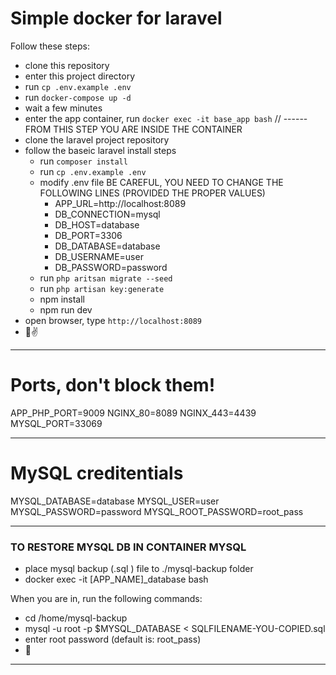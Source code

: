 # Simple docker for laravel

Follow these steps:

- clone this repository
- enter this project directory
- run `cp .env.example .env`
- run `docker-compose up -d`
- wait a few minutes
- enter the app container, run `docker exec -it base_app bash`
// ------ FROM THIS STEP YOU ARE INSIDE THE CONTAINER
- clone the laravel project repository
- follow the baseic laravel install steps
    - run `composer install`
    - run `cp .env.example .env`
    - modify .env file
        BE CAREFUL, YOU NEED TO CHANGE THE FOLLOWING LINES (PROVIDED THE PROPER VALUES)
        - APP_URL=http://localhost:8089
        - DB_CONNECTION=mysql
        - DB_HOST=database
        - DB_PORT=3306
        - DB_DATABASE=database
        - DB_USERNAME=user
        - DB_PASSWORD=password
    - run `php aritsan migrate --seed`
    - run `php artisan key:generate`
    - npm install
    - npm run dev
- open browser, type `http://localhost:8089`
- 🥳✌️



---------------------------------------

# Ports, don't block them!

APP_PHP_PORT=9009
NGINX_80=8089
NGINX_443=4439
MYSQL_PORT=33069

--------------------------------------

# MySQL creditentials

MYSQL_DATABASE=database
MYSQL_USER=user
MYSQL_PASSWORD=password
MYSQL_ROOT_PASSWORD=root_pass

--------------------------------------

### TO RESTORE MYSQL DB IN CONTAINER MYSQL

- place mysql backup (.sql ) file to ./mysql-backup folder
- docker exec -it [APP_NAME]_database bash

When you are in, run the following commands:

- cd /home/mysql-backup
- mysql -u root -p $MYSQL_DATABASE < SQLFILENAME-YOU-COPIED.sql
- enter root password (default is: root_pass)
- 🥳
---------------------------------------


